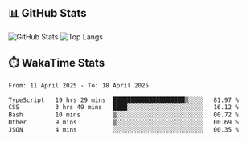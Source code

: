## 📊 GitHub Stats
![GitHub Stats](https://github-readme-stats.vercel.app/api?username=fe-brweb&show_icons=true&theme=shades-of-purple)
![Top Langs](https://github-readme-stats.vercel.app/api/top-langs/?username=fe-brweb&layout=compact&theme=shades-of-purple)

## ⏱️ WakaTime Stats
<!--START_SECTION:waka-->

```txt
From: 11 April 2025 - To: 18 April 2025

TypeScript   19 hrs 29 mins  ████████████████████▒░░░░   81.97 %
CSS          3 hrs 49 mins   ████░░░░░░░░░░░░░░░░░░░░░   16.12 %
Bash         10 mins         ▒░░░░░░░░░░░░░░░░░░░░░░░░   00.72 %
Other        9 mins          ▒░░░░░░░░░░░░░░░░░░░░░░░░   00.69 %
JSON         4 mins          ░░░░░░░░░░░░░░░░░░░░░░░░░   00.35 %
```

<!--END_SECTION:waka-->
